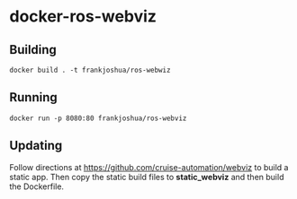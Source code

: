 # docker-ros-webviz

## Building

```
docker build . -t frankjoshua/ros-webwiz
```

## Running

```
docker run -p 8080:80 frankjoshua/ros-webviz
```

## Updating

Follow directions at https://github.com/cruise-automation/webviz to build a static app. Then copy the static build files to **static_webviz** and then build the Dockerfile.
